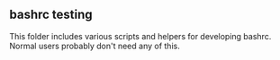 ## bashrc testing
This folder includes various scripts and helpers for developing bashrc.
Normal users probably don't need any of this.
